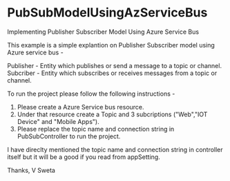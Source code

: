 # PubSubModelUsingAzServiceBus
Implementing Publisher Subscriber Model Using Azure Service Bus

This example is a simple explantion on Publisher Subscriber model using Azure service bus - 

Publisher - Entity which publishes or send a message to a topic or channel.
Subcriber - Entity which subscribes or receives messages from a topic or channel.

To run the project please follow the following instructions - 
1. Please create a Azure Service bus resource.
2. Under that resource create a Topic and 3 subcriptions ("Web","IOT Device" and "Mobile Apps").
3. Please replace the topic name and connection string in PubSubController to run the project.

I have direclty mentioned the topic name and connection string in controller itself but it will be a good if you read from appSetting.

Thanks,
V Sweta
